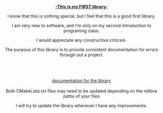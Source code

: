 <div align="center">
<strong><u>-This is my FIRST library-</u></strong>

I know that this is nothing special, but I feel that this is a good first library.

I am very new to software, and I'm only on my second introduction to programing class.

I would appreciate any constructive criticsm.

The purpous of this library is to provide consistent documentation for errors through out a project.
<br>
<br>
<br>
<br>
<br>
[documentation for the library](https://drbpatch5707.github.io/Error-Report-Library/)
<br>
<br>
Both CMakeLists.txt files may need to be updated depending on the relitive paths of your files
<br>

  I will try to update the library whenever I have any improvements.
</div>
